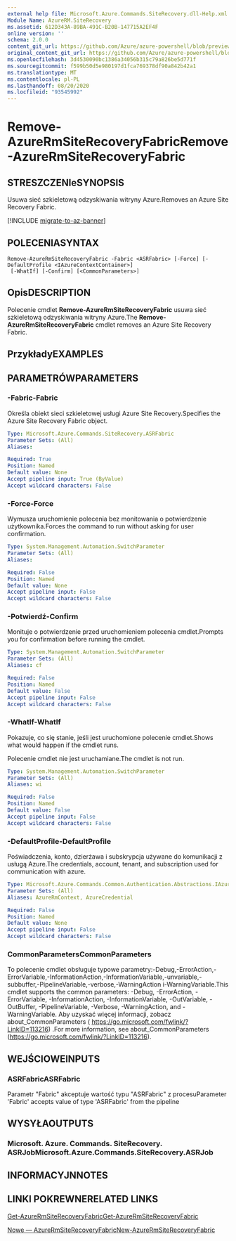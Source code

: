 ```yaml
---
external help file: Microsoft.Azure.Commands.SiteRecovery.dll-Help.xml
Module Name: AzureRM.SiteRecovery
ms.assetid: 612D343A-89BA-491C-B20B-147715A2EF4F
online version: ''
schema: 2.0.0
content_git_url: https://github.com/Azure/azure-powershell/blob/preview/src/ResourceManager/SiteRecovery/Commands.SiteRecovery/help/Remove-AzureRmSiteRecoveryFabric.md
original_content_git_url: https://github.com/Azure/azure-powershell/blob/preview/src/ResourceManager/SiteRecovery/Commands.SiteRecovery/help/Remove-AzureRmSiteRecoveryFabric.md
ms.openlocfilehash: 3d4530090bc1386a34056b315c79a826be5d771f
ms.sourcegitcommit: f599b50d5e980197d1fca769378df90a842b42a1
ms.translationtype: MT
ms.contentlocale: pl-PL
ms.lasthandoff: 08/20/2020
ms.locfileid: "93545992"
---
```

# <span data-ttu-id="28d3b-101">Remove-AzureRmSiteRecoveryFabric</span><span class="sxs-lookup"><span data-stu-id="28d3b-101">Remove-AzureRmSiteRecoveryFabric</span></span>

## <span data-ttu-id="28d3b-102">STRESZCZENIe</span><span class="sxs-lookup"><span data-stu-id="28d3b-102">SYNOPSIS</span></span>
<span data-ttu-id="28d3b-103">Usuwa sieć szkieletową odzyskiwania witryny Azure.</span><span class="sxs-lookup"><span data-stu-id="28d3b-103">Removes an Azure Site Recovery Fabric.</span></span>

[!INCLUDE [migrate-to-az-banner](../../includes/migrate-to-az-banner.md)]

## <span data-ttu-id="28d3b-104">POLECENIA</span><span class="sxs-lookup"><span data-stu-id="28d3b-104">SYNTAX</span></span>

```
Remove-AzureRmSiteRecoveryFabric -Fabric <ASRFabric> [-Force] [-DefaultProfile <IAzureContextContainer>]
 [-WhatIf] [-Confirm] [<CommonParameters>]
```

## <span data-ttu-id="28d3b-105">Opis</span><span class="sxs-lookup"><span data-stu-id="28d3b-105">DESCRIPTION</span></span>
<span data-ttu-id="28d3b-106">Polecenie cmdlet **Remove-AzureRmSiteRecoveryFabric** usuwa sieć szkieletową odzyskiwania witryny Azure.</span><span class="sxs-lookup"><span data-stu-id="28d3b-106">The **Remove-AzureRmSiteRecoveryFabric** cmdlet removes an Azure Site Recovery Fabric.</span></span>

## <span data-ttu-id="28d3b-107">Przykłady</span><span class="sxs-lookup"><span data-stu-id="28d3b-107">EXAMPLES</span></span>

## <span data-ttu-id="28d3b-108">PARAMETRÓW</span><span class="sxs-lookup"><span data-stu-id="28d3b-108">PARAMETERS</span></span>

### <span data-ttu-id="28d3b-109">-Fabric</span><span class="sxs-lookup"><span data-stu-id="28d3b-109">-Fabric</span></span>
<span data-ttu-id="28d3b-110">Określa obiekt sieci szkieletowej usługi Azure Site Recovery.</span><span class="sxs-lookup"><span data-stu-id="28d3b-110">Specifies the Azure Site Recovery Fabric object.</span></span>

```yaml
Type: Microsoft.Azure.Commands.SiteRecovery.ASRFabric
Parameter Sets: (All)
Aliases: 

Required: True
Position: Named
Default value: None
Accept pipeline input: True (ByValue)
Accept wildcard characters: False
```

### <span data-ttu-id="28d3b-111">-Force</span><span class="sxs-lookup"><span data-stu-id="28d3b-111">-Force</span></span>
<span data-ttu-id="28d3b-112">Wymusza uruchomienie polecenia bez monitowania o potwierdzenie użytkownika.</span><span class="sxs-lookup"><span data-stu-id="28d3b-112">Forces the command to run without asking for user confirmation.</span></span>

```yaml
Type: System.Management.Automation.SwitchParameter
Parameter Sets: (All)
Aliases: 

Required: False
Position: Named
Default value: None
Accept pipeline input: False
Accept wildcard characters: False
```

### <span data-ttu-id="28d3b-113">-Potwierdź</span><span class="sxs-lookup"><span data-stu-id="28d3b-113">-Confirm</span></span>
<span data-ttu-id="28d3b-114">Monituje o potwierdzenie przed uruchomieniem polecenia cmdlet.</span><span class="sxs-lookup"><span data-stu-id="28d3b-114">Prompts you for confirmation before running the cmdlet.</span></span>

```yaml
Type: System.Management.Automation.SwitchParameter
Parameter Sets: (All)
Aliases: cf

Required: False
Position: Named
Default value: False
Accept pipeline input: False
Accept wildcard characters: False
```

### <span data-ttu-id="28d3b-115">-WhatIf</span><span class="sxs-lookup"><span data-stu-id="28d3b-115">-WhatIf</span></span>
<span data-ttu-id="28d3b-116">Pokazuje, co się stanie, jeśli jest uruchomione polecenie cmdlet.</span><span class="sxs-lookup"><span data-stu-id="28d3b-116">Shows what would happen if the cmdlet runs.</span></span>

<span data-ttu-id="28d3b-117">Polecenie cmdlet nie jest uruchamiane.</span><span class="sxs-lookup"><span data-stu-id="28d3b-117">The cmdlet is not run.</span></span>

```yaml
Type: System.Management.Automation.SwitchParameter
Parameter Sets: (All)
Aliases: wi

Required: False
Position: Named
Default value: False
Accept pipeline input: False
Accept wildcard characters: False
```

### <span data-ttu-id="28d3b-118">-DefaultProfile</span><span class="sxs-lookup"><span data-stu-id="28d3b-118">-DefaultProfile</span></span>
<span data-ttu-id="28d3b-119">Poświadczenia, konto, dzierżawa i subskrypcja używane do komunikacji z usługą Azure.</span><span class="sxs-lookup"><span data-stu-id="28d3b-119">The credentials, account, tenant, and subscription used for communication with azure.</span></span>

```yaml
Type: Microsoft.Azure.Commands.Common.Authentication.Abstractions.IAzureContextContainer
Parameter Sets: (All)
Aliases: AzureRmContext, AzureCredential

Required: False
Position: Named
Default value: None
Accept pipeline input: False
Accept wildcard characters: False
```

### <span data-ttu-id="28d3b-120">CommonParameters</span><span class="sxs-lookup"><span data-stu-id="28d3b-120">CommonParameters</span></span>
<span data-ttu-id="28d3b-121">To polecenie cmdlet obsługuje typowe parametry:-Debug,-ErrorAction,-ErrorVariable,-InformationAction,-InformationVariable,-unvariable,-subbuffer,-PipelineVariable,-verbose,-WarningAction i-WarningVariable.</span><span class="sxs-lookup"><span data-stu-id="28d3b-121">This cmdlet supports the common parameters: -Debug, -ErrorAction, -ErrorVariable, -InformationAction, -InformationVariable, -OutVariable, -OutBuffer, -PipelineVariable, -Verbose, -WarningAction, and -WarningVariable.</span></span> <span data-ttu-id="28d3b-122">Aby uzyskać więcej informacji, zobacz about_CommonParameters ( https://go.microsoft.com/fwlink/?LinkID=113216) .</span><span class="sxs-lookup"><span data-stu-id="28d3b-122">For more information, see about_CommonParameters (https://go.microsoft.com/fwlink/?LinkID=113216).</span></span>

## <span data-ttu-id="28d3b-123">WEJŚCIOWE</span><span class="sxs-lookup"><span data-stu-id="28d3b-123">INPUTS</span></span>

### <span data-ttu-id="28d3b-124">ASRFabric</span><span class="sxs-lookup"><span data-stu-id="28d3b-124">ASRFabric</span></span>
<span data-ttu-id="28d3b-125">Parametr "Fabric" akceptuje wartość typu "ASRFabric" z procesu</span><span class="sxs-lookup"><span data-stu-id="28d3b-125">Parameter 'Fabric' accepts value of type 'ASRFabric' from the pipeline</span></span>

## <span data-ttu-id="28d3b-126">WYSYŁA</span><span class="sxs-lookup"><span data-stu-id="28d3b-126">OUTPUTS</span></span>

### <span data-ttu-id="28d3b-127">Microsoft. Azure. Commands. SiteRecovery. ASRJob</span><span class="sxs-lookup"><span data-stu-id="28d3b-127">Microsoft.Azure.Commands.SiteRecovery.ASRJob</span></span>

## <span data-ttu-id="28d3b-128">INFORMACYJN</span><span class="sxs-lookup"><span data-stu-id="28d3b-128">NOTES</span></span>

## <span data-ttu-id="28d3b-129">LINKI POKREWNE</span><span class="sxs-lookup"><span data-stu-id="28d3b-129">RELATED LINKS</span></span>

[<span data-ttu-id="28d3b-130">Get-AzureRmSiteRecoveryFabric</span><span class="sxs-lookup"><span data-stu-id="28d3b-130">Get-AzureRmSiteRecoveryFabric</span></span>](./Get-AzureRmSiteRecoveryFabric.md)

[<span data-ttu-id="28d3b-131">Nowe — AzureRmSiteRecoveryFabric</span><span class="sxs-lookup"><span data-stu-id="28d3b-131">New-AzureRmSiteRecoveryFabric</span></span>](./New-AzureRmSiteRecoveryFabric.md)
